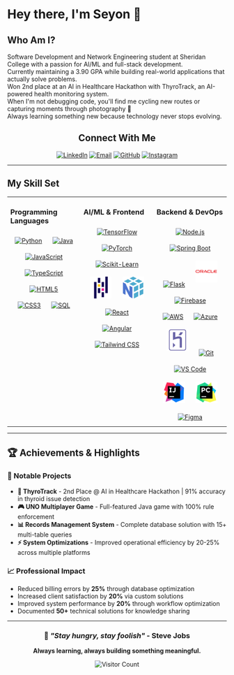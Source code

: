# **Hey there, I'm Seyon** 🚀

## Who Am I?
Software Development and Network Engineering student at Sheridan College with a passion for AI/ML and full-stack development.<br>Currently maintaining a 3.90 GPA while building real-world applications that actually solve problems.<br>Won 2nd place at an AI in Healthcare Hackathon with ThyroTrack, an AI-powered health monitoring system.<br>When I'm not debugging code, you'll find me cycling new routes or capturing moments through photography 📸<br>Always learning something new because technology never stops evolving.

<div align="center">

## Connect With Me
[![LinkedIn](https://img.shields.io/badge/LinkedIn-0077B5?style=for-the-badge&logo=linkedin&logoColor=white)](https://linkedin.com/in/seyon-sri) 
[![Email](https://img.shields.io/badge/Email-D14836?style=for-the-badge&logo=gmail&logoColor=white)](mailto:sriskans@sheridancollege.ca)
[![GitHub](https://img.shields.io/badge/GitHub-100000?style=for-the-badge&logo=github&logoColor=white)](https://github.com/s3yon)
[![Instagram](https://img.shields.io/badge/Instagram-%23E4405F.svg?style=for-the-badge&logo=Instagram&logoColor=white)](https://instagram.com/s3yon)

</div>

---

## My Skill Set  
<table><tr><td valign="top" width="33%">

### Programming Languages  
<div align="center">  
<a href="https://www.python.org/" target="_blank"><img style="margin: 10px" src="https://profilinator.rishav.dev/skills-assets/python-original.svg" alt="Python" height="50" /></a>  
<a href="https://www.java.com/" target="_blank"><img style="margin: 10px" src="https://profilinator.rishav.dev/skills-assets/java-original-wordmark.svg" alt="Java" height="50" /></a>  
<a href="https://www.javascript.com/" target="_blank"><img style="margin: 10px" src="https://profilinator.rishav.dev/skills-assets/javascript-original.svg" alt="JavaScript" height="50" /></a>  
<a href="https://www.typescriptlang.org/" target="_blank"><img style="margin: 10px" src="https://profilinator.rishav.dev/skills-assets/typescript-original.svg" alt="TypeScript" height="50" /></a>  
<a href="https://en.wikipedia.org/wiki/HTML5" target="_blank"><img style="margin: 10px" src="https://profilinator.rishav.dev/skills-assets/html5-original-wordmark.svg" alt="HTML5" height="50" /></a>  
<a href="https://www.w3schools.com/css/" target="_blank"><img style="margin: 10px" src="https://profilinator.rishav.dev/skills-assets/css3-original-wordmark.svg" alt="CSS3" height="50" /></a>  
<a href="https://www.mysql.com/" target="_blank"><img style="margin: 10px" src="https://profilinator.rishav.dev/skills-assets/mysql-original-wordmark.svg" alt="SQL" height="50" /></a>  
</div>

</td><td valign="top" width="33%">

### AI/ML & Frontend  
<div align="center">  
<a href="https://www.tensorflow.org/" target="_blank"><img style="margin: 10px" src="https://profilinator.rishav.dev/skills-assets/tensorflow-icon.svg" alt="TensorFlow" height="50" /></a>  
<a href="https://pytorch.org/" target="_blank"><img style="margin: 10px" src="https://profilinator.rishav.dev/skills-assets/pytorch-icon.svg" alt="PyTorch" height="50" /></a>  
<a href="https://scikit-learn.org/" target="_blank"><img style="margin: 10px" src="https://upload.wikimedia.org/wikipedia/commons/0/05/Scikit_learn_logo_small.svg" alt="Scikit-Learn" height="50" /></a>  
<a href="https://pandas.pydata.org/" target="_blank"><img style="margin: 10px" src="https://raw.githubusercontent.com/devicons/devicon/2ae2a900d2f041da66e950e4d48052658d850630/icons/pandas/pandas-original.svg" alt="Pandas" height="50" /></a>  
<a href="https://numpy.org/" target="_blank"><img style="margin: 10px" src="https://raw.githubusercontent.com/devicons/devicon/2ae2a900d2f041da66e950e4d48052658d850630/icons/numpy/numpy-original.svg" alt="NumPy" height="50" /></a>  
<a href="https://reactjs.org/" target="_blank"><img style="margin: 10px" src="https://profilinator.rishav.dev/skills-assets/react-original-wordmark.svg" alt="React" height="50" /></a>  
<a href="https://angular.io/" target="_blank"><img style="margin: 10px" src="https://profilinator.rishav.dev/skills-assets/angularjs-original.svg" alt="Angular" height="50" /></a>  
<a href="https://www.tailwindcss.com/" target="_blank"><img style="margin: 10px" src="https://profilinator.rishav.dev/skills-assets/tailwindcss.svg" alt="Tailwind CSS" height="50" /></a>  
</div>

</td><td valign="top" width="33%">

### Backend & DevOps  
<div align="center">  
<a href="https://nodejs.org/" target="_blank"><img style="margin: 10px" src="https://profilinator.rishav.dev/skills-assets/nodejs-original-wordmark.svg" alt="Node.js" height="50" /></a>  
<a href="https://docs.spring.io/spring-framework/docs/3.0.x/reference/expressions.html#:~:text=The%20Spring%20Expression%20Language%20(SpEL,and%20basic%20string%20templating%20functionality." target="_blank"><img style="margin: 10px" src="https://profilinator.rishav.dev/skills-assets/springio-icon.svg" alt="Spring Boot" height="50" /></a>  
<a href="https://flask.palletsprojects.com/" target="_blank"><img style="margin: 10px" src="https://profilinator.rishav.dev/skills-assets/flask.png" alt="Flask" height="50" /></a>  
<a href="https://www.oracle.com/" target="_blank"><img style="margin: 10px" src="https://raw.githubusercontent.com/devicons/devicon/master/icons/oracle/oracle-original.svg" alt="Oracle" height="50" /></a>  
<a href="https://firebase.google.com/" target="_blank"><img style="margin: 10px" src="https://profilinator.rishav.dev/skills-assets/firebase.png" alt="Firebase" height="50" /></a>  
<a href="https://aws.amazon.com/" target="_blank"><img style="margin: 10px" src="https://profilinator.rishav.dev/skills-assets/amazonwebservices-original-wordmark.svg" alt="AWS" height="50" /></a>  
<a href="https://azure.microsoft.com/en-in/" target="_blank"><img style="margin: 10px" src="https://profilinator.rishav.dev/skills-assets/microsoft_azure-icon.svg" alt="Azure" height="50" /></a>  
<a href="https://heroku.com/" target="_blank"><img style="margin: 10px" src="https://raw.githubusercontent.com/devicons/devicon/master/icons/heroku/heroku-original.svg" alt="Heroku" height="50" /></a>  
<a href="https://github.com/" target="_blank"><img style="margin: 10px" src="https://profilinator.rishav.dev/skills-assets/git-scm-icon.svg" alt="Git" height="50" /></a>  
<!-- <a href="https://www.docker.com/" target="_blank"><img style="margin: 10px" src="https://profilinator.rishav.dev/skills-assets/docker-original-wordmark.svg" alt="Docker" height="50" /></a>   -->
<a href="https://code.visualstudio.com/" target="_blank"><img style="margin: 10px" src="https://profilinator.rishav.dev/skills-assets/visualstudio_code-icon.svg" alt="VS Code" height="50" /></a>  
<a href="https://www.jetbrains.com/idea/" target="_blank"><img style="margin: 10px" src="https://raw.githubusercontent.com/devicons/devicon/master/icons/intellij/intellij-original.svg" alt="IntelliJ IDEA" height="50" /></a>  
<a href="https://www.jetbrains.com/pycharm/" target="_blank"><img style="margin: 10px" src="https://raw.githubusercontent.com/devicons/devicon/master/icons/pycharm/pycharm-original.svg" alt="PyCharm" height="50" /></a>  
<a href="https://www.figma.com/" target="_blank"><img style="margin: 10px" src="https://profilinator.rishav.dev/skills-assets/figma-icon.svg" alt="Figma" height="50" /></a>  
</div>

</td></tr></table>

---
<!--
## 📊 GitHub Analytics

<div align="center">

<img height="180em" src="https://github-readme-stats.vercel.app/api?username=s3yon&show_icons=true&theme=tokyonight&include_all_commits=true&count_private=true&hide_border=true"/>
<img height="180em" src="https://github-readme-stats.vercel.app/api/top-langs/?username=s3yon&layout=compact&langs_count=8&theme=tokyonight&hide_border=true"/>

</div>

<div align="center">

![GitHub Streak](https://github-readme-streak-stats.herokuapp.com/?user=s3yon&theme=tokyonight&hide_border=true)

</div>

---
-->
## 🏆 Achievements & Highlights

### 🎯 Notable Projects
- **🥈 ThyroTrack** - 2nd Place @ AI in Healthcare Hackathon | 91% accuracy in thyroid issue detection
- **🎮 UNO Multiplayer Game** - Full-featured Java game with 100% rule enforcement 
- **📊 Records Management System** - Complete database solution with 15+ multi-table queries
- **⚡ System Optimizations** - Improved operational efficiency by 20-25% across multiple platforms

### 📈 Professional Impact
- Reduced billing errors by **25%** through database optimization
- Increased client satisfaction by **20%** via custom solutions
- Improved system performance by **20%** through workflow optimization
- Documented **50+** technical solutions for knowledge sharing

---

<div align="center">

### 💭 *"Stay hungry, stay foolish"* - Steve Jobs

**Always learning, always building something meaningful.**

![Visitor Count](https://visitor-badge.laobi.icu/badge?page_id=s3yon.s3yon&left_color=tokyonight&right_color=tokyonight)

</div>
